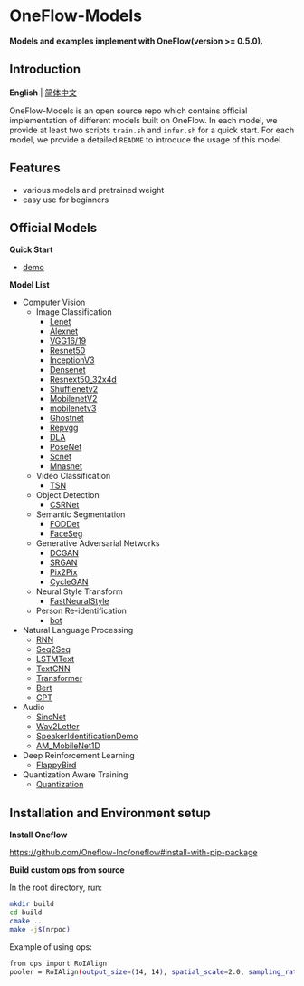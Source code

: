 # OneFlow-Models
**Models and examples implement with OneFlow(version >= 0.5.0).**

## Introduction
**English** | [简体中文](/README_zh-CN.md)

OneFlow-Models is an open source repo which contains official implementation of different models built on OneFlow. In each model, we provide at least two scripts `train.sh` and `infer.sh` for a quick start. For each model, we provide a detailed `README` to introduce the usage of this model.

## Features
- various models and pretrained weight
- easy use for beginners

## Official Models
**Quick Start**

- [demo](Demo)

**Model List**

- Computer Vision
  - Image Classification
    * [Lenet](Demo/quick_start_demo_lenet)
    * [Alexnet](Vision/classification/image/alexnet)
    * [VGG16/19](Vision/classification/image/vgg)
    * [Resnet50](Vision/classification/image/resnet50)
    * [InceptionV3](Vision/classification/image/inception_v3)
    * [Densenet](Vision/classification/image/densenet)
    * [Resnext50_32x4d](Vision/classification/image/resnext50_32x4d)
    * [Shufflenetv2](Vision/classification/image/shufflenetv2)
    * [MobilenetV2](Vision/classification/image/mobilenetv2)
    * [mobilenetv3](Vision/classification/image/mobilenetv3)
    * [Ghostnet](Vision/classification/image/ghostnet)
    * [Repvgg](Vision/classification/image/repvgg)
    * [DLA](Vision/classification/image/DLA)
    * [PoseNet](Vision/classification/image/poseNet)
    * [Scnet](Vision/classification/image/scnet)
    * [Mnasnet](Vision/classification/image/mnasnet)
  - Video Classification
    * [TSN](Vision/classification/video/TSN)
  - Object Detection
    * [CSRNet](Vision/detection/CSRNet)
  - Semantic Segmentation
    * [FODDet](Vision/segmentation/FODDet)
    * [FaceSeg](Vision/segmentation/FaceSeg)
  - Generative Adversarial Networks
    * [DCGAN](Vision/gan/DCGAN)
    * [SRGAN](Vision/gan/SRGAN)
    * [Pix2Pix](Vision/gan/pix2pix)
    * [CycleGAN](Vision/gan/cycleGAN)
  - Neural Style Transform
    * [FastNeuralStyle](Vision/style_transform/fast_neural_style)
  - Person Re-identification
    * [bot](Vision/reid/bot)
- Natural Language Processing
  * [RNN](NLP/rnn)
  * [Seq2Seq](NLP/seq2seq)
  * [LSTMText](NLP/LSTMText)
  * [TextCNN](NLP/TextCNN)
  * [Transformer](NLP/Transformer)
  * [Bert](NLP/bert-oneflow)
  * [CPT](NLP/CPT)
- Audio
  * [SincNet](Audio/SincNet)
  * [Wav2Letter](Audio/Wav2Letter)
  * [SpeakerIdentificationDemo](Audio/speaker_identification_demo)
  * [AM_MobileNet1D](Audio/AM_MobileNet1D)
- Deep Reinforcement Learning
  * [FlappyBird](DeepReinforcementLearning/FlappyBird)
- Quantization Aware Training
  * [Quantization](Quantization)

## Installation and Environment setup
**Install Oneflow**

https://github.com/Oneflow-Inc/oneflow#install-with-pip-package

**Build custom ops from source**

In the root directory, run:
```bash
mkdir build
cd build
cmake ..
make -j$(nrpoc)
```
Example of using ops:
```bash
from ops import RoIAlign
pooler = RoIAlign(output_size=(14, 14), spatial_scale=2.0, sampling_ratio=2)
```


